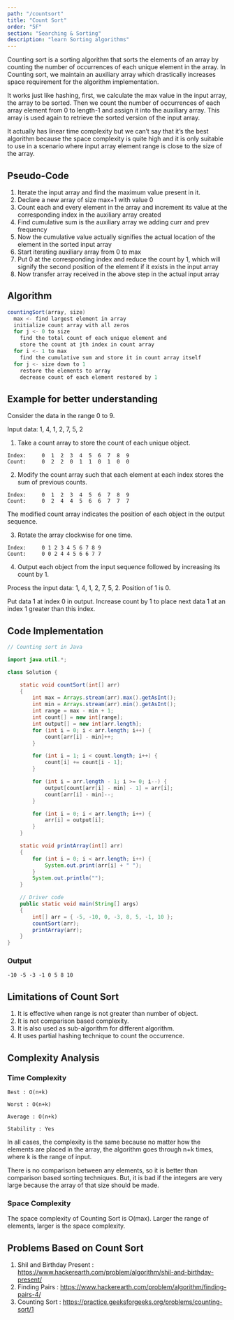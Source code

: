 ```yaml
---
path: "/countsort"
title: "Count Sort"
order: "5F"
section: "Searching & Sorting"
description: "learn Sorting algorithms"
---
```


Counting sort is a sorting algorithm that sorts the elements of an array by counting the number of occurrences of each unique element in the array. In Counting sort, we maintain an auxiliary array which drastically increases space requirement for the algorithm implementation.

It works just like hashing, first, we calculate the max value in the input array, the array to be sorted. Then we count the number of occurrences of each array element from 0 to length-1 and assign it into the auxiliary array. This array is used again to retrieve the sorted version of the input array.

It actually has linear time complexity but we can’t say that it’s the best algorithm because the space complexity is quite high and it is only suitable to use in a scenario where input array element range is close to the size of the array.

## **Pseudo-Code**

1. Iterate the input array and find the maximum value present in it.
2. Declare a new array of size max+1 with value 0
3. Count each and every element in the array and increment its value at the corresponding index in the auxiliary array created
4. Find cumulative sum is the auxiliary array we adding curr and prev frequency
5. Now the cumulative value actually signifies the actual location of the element in the sorted input array
6. Start iterating auxiliary array from 0 to max
7. Put 0 at the corresponding index and reduce the count by 1, which will signify the second position of the element if it exists in the input array
8. Now transfer array received in the above step in the actual input array

## **Algorithm**

```java
countingSort(array, size)
  max <- find largest element in array
  initialize count array with all zeros
  for j <- 0 to size
    find the total count of each unique element and 
    store the count at jth index in count array
  for i <- 1 to max
    find the cumulative sum and store it in count array itself
  for j <- size down to 1
    restore the elements to array
    decrease count of each element restored by 1
```
## **Example for better understanding**

Consider the data in the range 0 to 9.

  Input data: 1, 4, 1, 2, 7, 5, 2

  1. Take a count array to store the count of each unique object.
    
    Index:     0  1  2  3  4  5  6  7  8  9
    Count:     0  2  2  0  1  1  0  1  0  0

  2. Modify the count array such that each element at each index 
  stores the sum of previous counts. 
    
    Index:     0  1  2  3  4  5  6  7  8  9
    Count:     0  2  4  4  5  6  6  7  7  7

The modified count array indicates the position of each object in 
the output sequence.

   3. Rotate the array clockwise for one time.
    
    Index:     0 1 2 3 4 5 6 7 8 9
    Count:     0 0 2 4 4 5 6 6 7 7

   4. Output each object from the input sequence followed by 
      increasing its count by 1.
    
Process the input data: 1, 4, 1, 2, 7, 5, 2. Position of 1 is 0.

  Put data 1 at index 0 in output. Increase count by 1 to place 
  next data 1 at an index 1 greater than this index.


## **Code Implementation**

```java
// Counting sort in Java

import java.util.*;

class Solution {

	static void countSort(int[] arr)
	{
		int max = Arrays.stream(arr).max().getAsInt();
		int min = Arrays.stream(arr).min().getAsInt();
		int range = max - min + 1;
		int count[] = new int[range];
		int output[] = new int[arr.length];
		for (int i = 0; i < arr.length; i++) {
			count[arr[i] - min]++;
		}

		for (int i = 1; i < count.length; i++) {
			count[i] += count[i - 1];
		}

		for (int i = arr.length - 1; i >= 0; i--) {
			output[count[arr[i] - min] - 1] = arr[i];
			count[arr[i] - min]--;
		}

		for (int i = 0; i < arr.length; i++) {
			arr[i] = output[i];
		}
	}

	static void printArray(int[] arr)
	{
		for (int i = 0; i < arr.length; i++) {
			System.out.print(arr[i] + " ");
		}
		System.out.println("");
	}

	// Driver code
	public static void main(String[] args)
	{
		int[] arr = { -5, -10, 0, -3, 8, 5, -1, 10 };
		countSort(arr);
		printArray(arr);
	}
}

```
### **Output**

    -10 -5 -3 -1 0 5 8 10

## **Limitations of Count Sort**

1. It is effective when range is not greater than number of object.
2. It is not comparison based complexity.
3. It is also used as sub-algorithm for different algorithm.
4. It uses partial hashing technique to count the occurrence.

## **Complexity Analysis**

### Time Complexity
					 
    Best : O(n+k)
			
    Worst : O(n+k)
			
    Average : O(n+k)
			
    Stability : Yes

In all cases, the complexity is the same because no matter how the elements are placed in the array, the algorithm goes through n+k times, where k is the range of input. 

There is no comparison between any elements, so it is better than comparison based sorting techniques. But, it is bad if the integers are very large because the array of that size should be made.

### Space Complexity

The space complexity of Counting Sort is O(max). Larger the range of elements, larger is the space complexity.

## **Problems Based on Count Sort**

1. Shil and Birthday Present : https://www.hackerearth.com/problem/algorithm/shil-and-birthday-present/
2. Finding Pairs : https://www.hackerearth.com/problem/algorithm/finding-pairs-4/
3. Counting Sort : https://practice.geeksforgeeks.org/problems/counting-sort/1
